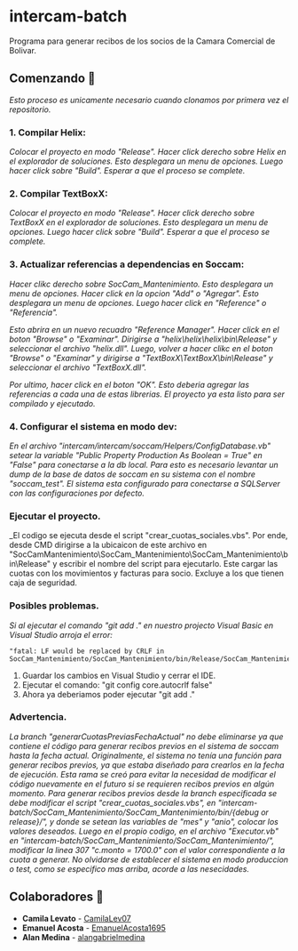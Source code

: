 # intercam-batch

Programa para generar recibos de los socios de la Camara Comercial de Bolivar.

## Comenzando 🚀

_Esto proceso es unicamente necesario cuando clonamos por primera vez el repositorio._

### 1. Compilar Helix:
_Colocar el proyecto en modo "Release". Hacer click derecho sobre Helix en el explorador de soluciones. Esto desplegara un menu de opciones. Luego hacer click sobre "Build". Esperar a que el proceso se complete._

### 2. Compilar TextBoxX:
_Colocar el proyecto en modo "Release". Hacer click derecho sobre TextBoxX en el explorador de soluciones. Esto desplegara un menu de opciones. Luego hacer click sobre "Build". Esperar a que el proceso se complete._

### 3. Actualizar referencias a dependencias en Soccam:
_Hacer clikc derecho sobre SocCam_Mantenimiento. Esto desplegara un menu de opciones. Hacer click en la opcion "Add" o "Agregar". Esto desplegara un menu de opciones. Luego hacer click en "Reference" o "Referencia"._

_Esto abrira en un nuevo recuadro "Reference Manager". Hacer click en el boton "Browse" o "Examinar". Dirigirse a "helix\helix\helix\bin\Release" y seleccionar el archivo "helix.dll". Luego, volver a hacer clikc en el boton "Browse" o "Examinar" y dirigirse a "TextBoxX\TextBoxX\bin\Release" y seleccionar el archivo "TextBoxX.dll"._

_Por ultimo, hacer click en el boton "OK". Esto deberia agregar las referencias a cada una de estas librerias. El proyecto ya esta listo para ser compilado y ejecutado._

### 4. Configurar el sistema en modo dev:
_En el archivo "intercam/intercam/soccam/Helpers/ConfigDatabase.vb" setear la variable "Public Property Production As Boolean = True" en "False" para conectarse a la db local. Para esto es necesario levantar un dump de la base de datos de soccam en su sistema con el nombre "soccam_test". El sistema esta configurado para conectarse a SQLServer con las configuraciones por defecto._

### Ejecutar el proyecto.
_El codigo se ejecuta desde el script "crear_cuotas_sociales.vbs". Por ende, desde CMD dirigirse a la ubicaicon de este archivo en "SocCamMantenimiento\SocCam_Mantenimiento\SocCam_Mantenimiento\bin\Release" y escribir el nombre del script para ejecutarlo. Este cargar las cuotas con los movimientos y facturas para socio. Excluye a los que tienen caja de seguridad.

### Posibles problemas.
_Si al ejecutar el comando "git add ." en nuestro projecto Visual Basic en Visual Studio arroja el error:_
```
"fatal: LF would be replaced by CRLF in SocCam_Mantenimiento/SocCam_Mantenimiento/bin/Release/SocCam_Mantenimiento.exe.manifest"
```
1. Guardar los cambios en Visual Studio y cerrar el IDE.
2. Ejecutar el comando: "git config core.autocrlf false"
3. Ahora ya deberiamos poder ejecutar "git add ."

### Advertencia.
_La branch "generarCuotasPreviasFechaActual" no debe eliminarse ya que contiene el código para generar recibos previos en el sistema de soccam hasta la fecha actual. Originalmente, el sistema no tenía una función para generar recibos previos, ya que estaba diseñado para crearlos en la fecha de ejecución. Esta rama se creó para evitar la necesidad de modificar el código nuevamente en el futuro si se requieren recibos previos en algún momento._
_Para generar recibos previos desde la branch especificada se debe modificar el script "crear_cuotas_sociales.vbs", en "intercam-batch/SocCam_Mantenimiento/SocCam_Mantenimiento/bin/{debug or release}/", y donde se setean las variables de "mes" y "anio", colocar los valores deseados. Luego en el propio codigo, en el archivo "Executor.vb" en "intercam-batch/SocCam_Mantenimiento/SocCam_Mantenimiento/", modificar la linea 307 "c.monto = 1700.0" con el valor correspondiente a la cuota a generar. No olvidarse de establecer el sistema en modo produccion o test, como se especifico mas arriba, acorde a las nesecidades._

## Colaboradores 👥

* **Camila Levato** - [CamilaLev07](https://github.com/CamilaLev07)
* **Emanuel Acosta** - [EmanuelAcosta1695](https://github.com/EmanuelAcosta1695)
* **Alan Medina** - [alangabrielmedina](https://github.com/alangabrielmedina)
